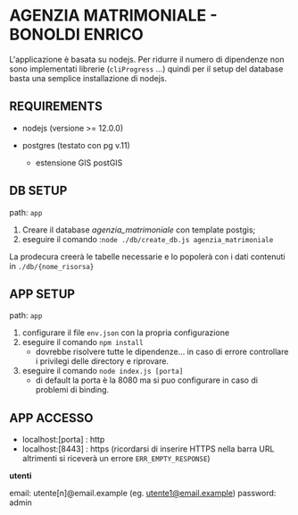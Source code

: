 # AGENZIA MATRIMONIALE - BONOLDI ENRICO

L'applicazione è basata su nodejs.
Per ridurre il numero di dipendenze non sono implementati librerie (```cliProgress``` ...) quindi per il setup del database basta una semplice installazione di nodejs.

## REQUIREMENTS

- nodejs (versione >= 12.0.0)

- postgres (testato con pg v.11)
  - estensione GIS postGIS 

## DB SETUP

path: ```app```

1. Creare il database *agenzia_matrimoniale* con template postgis;
2. eseguire il comando :```node ./db/create_db.js agenzia_matrimoniale```

La prodecura creerà le tabelle necessarie e lo popolerà con i dati contenuti in ```./db/{nome_risorsa}```

## APP SETUP

path: ```app```

1. configurare il file ```env.json``` con la propria configurazione
1. eseguire il comando ```npm install```
   - dovrebbe risolvere tutte le dipendenze... in caso di errore controllare i privilegi delle directory e riprovare.
2. eseguire il comando ```node index.js [porta]```
   - di default la porta è la 8080 ma si puo configurare in caso di problemi di binding.

## APP ACCESSO

 - localhost:[porta] : http
 - localhost:[8443] : https (ricordarsi di inserire HTTPS nella barra URL altrimenti si riceverà un errore ```ERR_EMPTY_RESPONSE```)

**utenti**

email: utente[n]@email.example (eg. utente1@email.example)
password: admin

